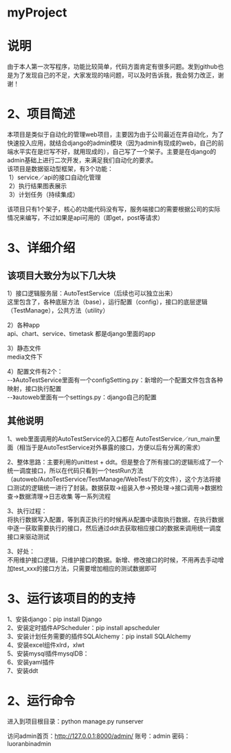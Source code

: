 # myProject
说明<br>
=
由于本人第一次写程序，功能比较简单，代码方面肯定有很多问题。发到github也是为了发现自己的不足，大家发现的啥问题，可以及时告诉我，我会努力改正，谢谢！<br>

2、项目简述<br>
=

本项目是类似于自动化的管理web项目，主要因为由于公司最近在弄自动化，为了快速投入应用，就结合django的admin模块（因为admin有现成的web，自己的前端水平实在是烂写不好，就用现成的），自己写了一个架子。主要是在django的admin基础上进行二次开发，来满足我们自动化的要求。<br>
该项目是数据驱动型框架，有3个功能：<br>
  1）service／api的接口自动化管理<br>
  2）执行结果图表展示<br>
  3）计划任务（持续集成）<br>

该项目只有1个架子，核心的功能代码没有写，服务端接口的需要根据公司的实际情况来编写，不过如果是api可用的（即get，post等请求）<br>

3、详细介绍<br>
=
该项目大致分为以下几大块<br>
-
1）接口逻辑服务层：AutoTestService（后续也可以独立出来）<br>
这里包含了，各种底层方法（base），运行配置（config），接口的底层逻辑（TestManage），公共方法（utility）<br>

2）各种app<br>
api、chart、service、timetask 都是django里面的app<br>

3）静态文件<br>
media文件下<br>

4）配置文件有2个：<br>
--》AutoTestService里面有一个configSetting.py：新增的一个配置文件包含各种映射，接口执行配置<br>
--》autoweb里面有一个settings.py：django自己的配置<br>


其他说明<br>
-
1、web里面调用的AutoTestService的入口都在 AutoTestService／run_main里面（相当于是AutoTestService对外暴露的接口，方便以后有分离的需求）<br>

2、整体思路：主要利用的unittest + ddt。但是整合了所有接口的逻辑形成了一个统一调度接口，所以在代码只看到一个testRun方法（autoweb/AutoTestService/TestManage/WebTest/下的文件），这个方法将接口测试的逻辑统一进行了封装。数据获取->组装入参->预处理->接口调用->数据检查->数据清理->日志收集 等一系列流程<br>

3、执行过程：<br>
将执行数据写入配置，等到真正执行的时候再从配置中读取执行数据，在执行数据中逐一获取需要执行的接口，然后通过ddt去获取相应接口的数据来调用统一调度接口来驱动测试<br>

3、好处：<br>
不用维护接口逻辑，只维护接口的数据。新增、修改接口的时候，不用再去手动增加test_xxx的接口方法，只需要增加相应的测试数据即可<br>


3、运行该项目的的支持<br>
=
1、安装django：pip install Django<br>
2、安装定时插件APScheduler：pip install apscheduler<br>
3、安装计划任务需要的插件SQLAlchemy：pip install SQLAlchemy<br>
4、安装excel组件xlrd，xlwt<br>
5、安装mysql插件mysqlDB：<br>
6、安装yaml插件<br>
7、安装ddt


2、运行命令<br>
=
进入到项目根目录：python manage.py runserver<br>

访问admin首页：http://127.0.0.1:8000/admin/        账号：admin  密码：luoranbinadmin
